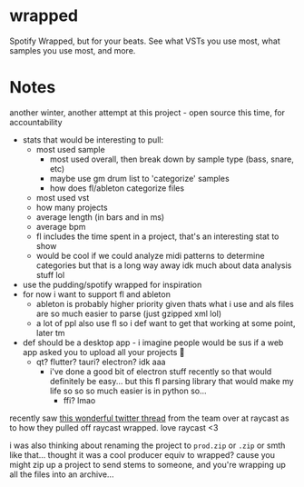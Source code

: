 # wrapped

Spotify Wrapped, but for your beats. See what VSTs you use most, what samples you use most, and more.

# Notes

another winter, another attempt at this project - open source this time, for accountability

* stats that would be interesting to pull:
  * most used sample
    * most used overall, then break down by sample type (bass, snare, etc)
    * maybe use gm drum list to 'categorize' samples
    * how does fl/ableton categorize files
  * most used vst
  * how many projects
  * average length (in bars and in ms)
  * average bpm
  * fl includes the time spent in a project, that's an interesting stat to show
  * would be cool if we could analyze midi patterns to determine categories but that is a long way away idk much about data analysis stuff lol
* use the pudding/spotify wrapped for inspiration
* for now i want to support fl and ableton
  * ableton is probably higher priority given thats what i use and als files are so much easier to parse (just gzipped xml lol)
  * a lot of ppl also use fl so i def want to get that working at some point, later tm
* def should be a desktop app - i imagine people would be sus if a web app asked you to upload all your projects 🤔
  * qt? flutter? tauri? electron? idk aaa
    * i've done a good bit of electron stuff recently so that would definitely be easy... but this fl parsing library that would make my life so so so much easier is in python so...
      * ffi? lmao


recently saw [this wonderful twitter thread](https://twitter.com/raycastapp/status/1604868675277725697) from the team over at raycast as to how they pulled off raycast wrapped. love raycast <3

i was also thinking about renaming the project to `prod.zip` or `.zip` or smth like that... thought it was a cool producer equiv to wrapped? cause you might zip up a project to send stems to someone, and you're wrapping up all the files into an archive...
